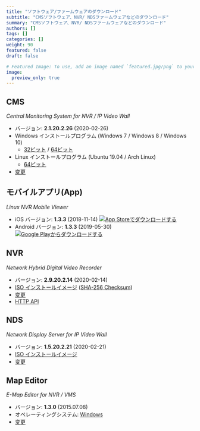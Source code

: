```yaml
---
title: "ソフトウェア/ファームウェアのダウンロード"
subtitle: "CMSソフトウェア、NVR/ NDSファームウェアなどのダウンロード"
summary: "CMSソフトウェア、NVR/ NDSファームウェアなどのダウンロード"
authors: []
tags: []
categories: []
weight: 90
featured: false
draft: false

# Featured Image: To use, add an image named `featured.jpg/png` to your page's folder.
image:
  preview_only: true
---
```


## CMS

*Central Monitoring System for NVR / IP Video Wall*

- バージョン: **2.1.20.2.26** (2020-02-26)
- Windows インストールプログラム (Windows 7 / Windows 8 / Windows 10)
  - [32ビット](http://data.emstone.com/cms/cms-2.1.20.2.26-win32.exe) / [64ビット](http://data.emstone.com/cms/cms-2.1.20.2.26-win64.exe)
- Linux インストールプログラム (Ubuntu 19.04 / Arch Linux)
  - [64ビット](http://data.emstone.com/cms/cms-2.1.20.2.26-linux-x86_64.tar.bz2)
- [変更](http://data.emstone.com/docs/cms/changelog/cms21.html)

## モバイルアプリ(App)

*Linux NVR Mobile Viewer*

- iOS バージョン: **1.3.3** (2018-11-14)
  <a href="https://apps.apple.com/kr/app/linux-nvr-mobile-viewer/id561848768" target="_blank"><img src="/img/app-store-badge-ja.png" alt="App Storeでダウンロードする" class="d-inline-block py-0 my-2"></a>
- Android バージョン: **1.3.3** (2019-05-30)
  <a href="https://play.google.com/store/apps/details?id=com.emstone.moview" target="_blank"><img src="/img/google-play-badge-ja.png" alt="Google Playからダウンロードする" class="d-inline-block py-0 my-2"></a>

## NVR

*Network Hybrid Digital Video Recorder*

- バージョン: **2.9.20.2.14** (2020-02-14)
- [ISO インストールイメージ](http://data.emstone.com/dvr/nvr-2.9.20.2.14.iso)
  ([SHA-256 Checksum](http://data.emstone.com/dvr/nvr-2.9.20.2.14.iso-sha256.txt))
- [変更](http://data.emstone.com/docs/dvr/changelog/nvr29.html)
- [HTTP API](http://data.emstone.com/docs/dvr/http/)

## NDS

*Network Display Server for IP Video Wall*

- バージョン: **1.5.20.2.21** (2020-02-21)
- [ISO インストールイメージ](http://data.emstone.com/nds/nds-1.5.20.2.21.iso)
- [変更](http://data.emstone.com/docs/emx/ChangeLog.html)

## Map Editor

*E-Map Editor for NVR / VMS*

- バージョン: **1.3.0** (2015.07.08)
- オペレーティングシステム: [Windows](http://data.emstone.com/vms/mapedit/vms-mapedit-1.3.0-win-ia32-20150708.zip)
- [変更](http://data.emstone.com/https://github.com/nvrsw/mapedit/blob/master/ChangeLog.md)
